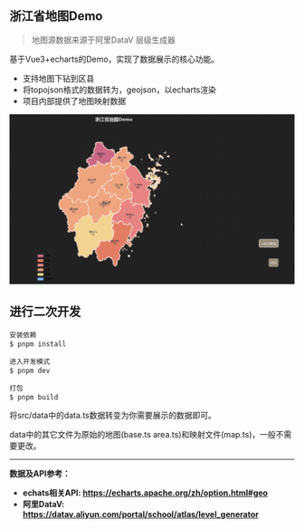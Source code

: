 ## 浙江省地图Demo

> 地图源数据来源于阿里DataV 层级生成器

基于Vue3+echarts的Demo，实现了数据展示的核心功能。

- 支持地图下钻到区县
- 将topojson格式的数据转为，geojson，以echarts渲染
- 项目内部提供了地图映射数据

![展示](/_gallery/display.gif)

## 进行二次开发

```
安装依赖
$ pnpm install
```

```
进入开发模式
$ pnpm dev
```

```
打包
$ pnpm build
```

将src/data中的data.ts数据转变为你需要展示的数据即可。

data中的其它文件为原始的地图(base.ts area.ts)和映射文件(map.ts)，一般不需要更改。

---

**数据及API参考：**

- **echats相关API: https://echarts.apache.org/zh/option.html#geo**
- **阿里DataV: https://datav.aliyun.com/portal/school/atlas/level_generator**
